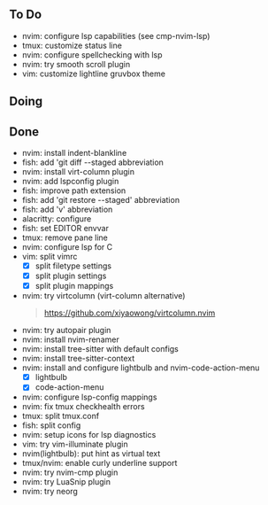 ## To Do

- nvim: configure lsp capabilities (see cmp-nvim-lsp)
- tmux: customize status line
- nvim: configure spellchecking with lsp
- nvim: try smooth scroll plugin
- vim: customize lightline gruvbox theme

## Doing


## Done

- nvim: install indent-blankline
- fish: add 'git diff --staged abbreviation
- nvim: install virt-column plugin
- nvim: add lspconfig plugin
- fish: improve path extension
- fish: add 'git restore --staged' abbreviation
- fish: add 'v' abbreviation
- alacritty: configure
- fish: set EDITOR envvar
- tmux: remove pane line
- nvim: configure lsp for C
- vim: split vimrc
    * [x] split filetype settings
    * [x] split plugin settings
    * [x] split plugin mappings
- nvim: try virtcolumn (virt-column alternative)
    > https://github.com/xiyaowong/virtcolumn.nvim
- nvim: try autopair plugin
- nvim: install nvim-renamer
- nvim: install tree-sitter with default configs
- nvim: install tree-sitter-context
- nvim: install and configure lightbulb and nvim-code-action-menu
    * [x] lightbulb
    * [x] code-action-menu
- nvim: configure lsp-config mappings
- nvim: fix tmux checkhealth errors
- tmux: split tmux.conf
- fish: split config
- nvim: setup icons for lsp diagnostics
- vim: try vim-illuminate plugin
- nvim(lightbulb): put hint as virtual text
- tmux/nvim: enable curly underline support
- nvim: try nvim-cmp plugin
- nvim: try LuaSnip plugin
- nvim: try neorg
